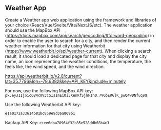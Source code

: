 ## Weather App

Create a Weather app web application using the framework and libraries of your choice (React/Vue/Svelte/Vite/NextJS/etc). The weather application should use the MapBox API (https://docs.mapbox.com/api/search/geocoding/#forward-geocoding) in order to enable the user to search for a city, and then render the current weather information for that city using Weatherbit (https://www.weatherbit.io/api/weather-current). When clicking a search result, it should load a dedicated page for that city and display the city name, an icon representing the weather conditions, the temperature, the feels like, the wind speed, and the wind direction.

https://api.weatherbit.io/v2.0/current?lat=35.7796&lon=-78.6382&key=API_KEY&include=minutely


For now, use the following MapBox API key: `pk.eyJ1IjoicG84cmV3cSIsImEiOiJXWnRfSjhFIn0.7VGbERGlK_pwQ4wDNfuq9Q`

Use the following Weatherbit API key:

`e1a0172a33614b81bc859e9d36a069b1`


Backup API Key: `ecee6dba78964f32b85e528ddb68b4c3`

